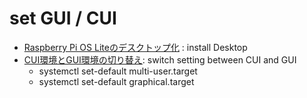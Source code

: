 # set GUI / CUI

- [Raspberry Pi OS Liteのデスクトップ化](https://tkyonezu.com/iot/raspberry-pi-os-lite%E3%81%AE%E3%83%87%E3%82%B9%E3%82%AF%E3%83%88%E3%83%83%E3%83%97%E5%8C%96/) : install Desktop
- [CUI環境とGUI環境の切り替え](https://yueno.net/xoops/modules/xpwiki/?PC%2FRaspberryPi%2FLinux%E3%82%92%E5%8B%95%E3%81%8B%E3%81%97%E3%81%A6%E3%81%BF%E3%82%8B%2F%E8%87%AA%E5%8B%95%E3%83%AD%E3%82%B0%E3%82%A4%E3%83%B3%E3%81%A8%E8%87%AA%E5%8B%95%E5%AE%9F%E8%A1%8C#z26aa43c): switch setting between CUI and GUI
  - systemctl set-default multi-user.target
  - systemctl set-default graphical.target

